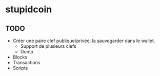 stupidcoin
==========

TODO
----

- Créer une paire clef publique/privée, la sauvegarder dans le wallet.
    - Support de plusieurs clefs
    - Dump
- Blocks
- Transactions
- Scripts
